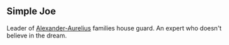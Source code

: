 ## Simple Joe
Leader of [Alexander-Aurelius](Alexander-Aurelius) families house guard. An expert who doesn't believe in the dream.